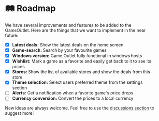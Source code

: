 # 🛤️ Roadmap

We have several improvements and features to be added to the GameOutlet. Here are the things that we want to implement
in the near future:
- [x] **Latest deals:** Show the latest deals on the home screen.  
- [x] **Game-search:** Search by your favourite games
- [x] **Windows version:** Game Outlet fully functional in windows hosts
- [x] **Wishlist:** Mark a game as a favorite and easily get back to it to see its prices
- [x] **Stores:** Show the list of available stores and show the deals from this store
- [x] **Theme selection:** Select users preferred theme from the settings section
- [ ] **Alerts:** Get a notification when a favorite game's price drops
- [ ] **Currency conversion:** Convert the prices to a local currency

New ideas are always welcome. Feel free to use the [discussions section](https://github.com/AppOutlet/GameOutlet/discussions) to suggest more!
